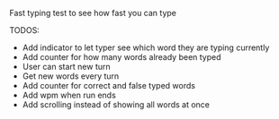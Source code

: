 Fast typing test to see how fast you can type

TODOS:
- Add indicator to let typer see which word they are typing currently
- Add counter for how many words already been typed
- User can start new turn
- Get new words every turn
- Add counter for correct and false typed words
- Add wpm when run ends
- Add scrolling instead of showing all words at once
